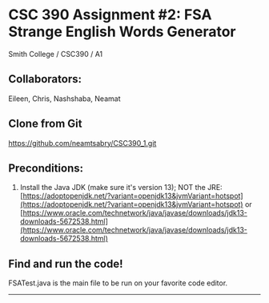 # CSC 390 Assignment #2: FSA Strange English Words Generator

Smith College / CSC390 / A1

## Collaborators: 

Eileen, Chris, Nashshaba, Neamat

## Clone from Git 

https://github.com/neamtsabry/CSC390_1.git

## Preconditions:

1. Install the Java JDK (make sure it's version 13); NOT the JRE: 
[https://adoptopenjdk.net/?variant=openjdk13&jvmVariant=hotspot](https://adoptopenjdk.net/?variant=openjdk13&jvmVariant=hotspot) or
[https://www.oracle.com/technetwork/java/javase/downloads/jdk13-downloads-5672538.html](https://www.oracle.com/technetwork/java/javase/downloads/jdk13-downloads-5672538.html)

## Find and run the code!

FSATest.java is the main file to be run on your favorite code editor.

***
